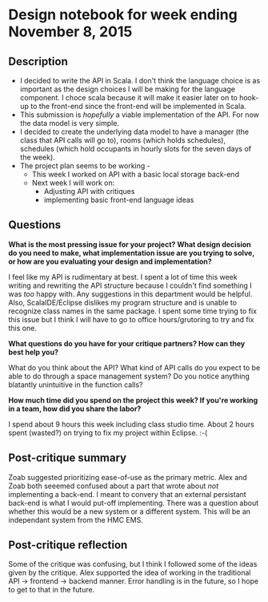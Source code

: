# Design notebook for week ending November 8, 2015

## Description

* I decided to write the API in Scala. I don't think the language choice is as important as the design choices I will be making for the language component. I choce scala because it will make it easier later on to hook-up to the front-end since the front-end will be implemented in Scala.
* This submission is _hopefully_ a viable implementation of the API. For now the data model is very simple.
* I decided to create the underlying data model to have a manager (the class that API calls will go to), rooms (which holds schedules), schedules (which hold occupants in hourly slots for the seven days of the week).
* The project plan seems to be working - 
  * This week I worked on API with a basic local storage back-end 
  * Next week I will work on: 
    * Adjusting API with critiques
    * implementing basic front-end language ideas

## Questions

**What is the most pressing issue for your project? What design decision do
you need to make, what implementation issue are you trying to solve, or how
are you evaluating your design and implementation?**

I feel like my API is rudimentary at best. I spent a lot of time this week writing and rewriting the API structure because I couldn't find something I was *too* happy with. Any suggestions in this department would be helpful. Also, ScalaIDE/Eclipse dislikes my program structure and is unable to recognize class names in the same package. I spent some time trying to fix this issue but I think I will have to go to office hours/grutoring to try and fix this one.

**What questions do you have for your critique partners? How can they best help
you?**

What do you think about the API?
What kind of API calls do you expect to be able to do through a space management system?
Do you notice anything blatantly unintuitive in the function calls?

**How much time did you spend on the project this week? If you're working in a
team, how did you share the labor?**

I spend about 9 hours this week including class studio time.
About 2 hours spent (wasted?) on trying to fix my project within Eclipse. :-(

## Post-critique summary

Zoab suggested prioritizing ease-of-use as the primary metric.
Alex and Zoab both seeemed confused about a part that wrote about _not_ implementing a back-end. I meant to convery that an external persistant back-end is what I would put-off implementing.
There was a question about whether this would be a new system or a different system. This will be an independant system from the HMC EMS.

## Post-critique reflection

Some of the critique was confusing, but I think I followed some of the ideas given by the critique.
Alex supported the idea of working in the traditional API -> frontend -> backend manner.
Error handling is in the future, so I hope to get to that in the future.

